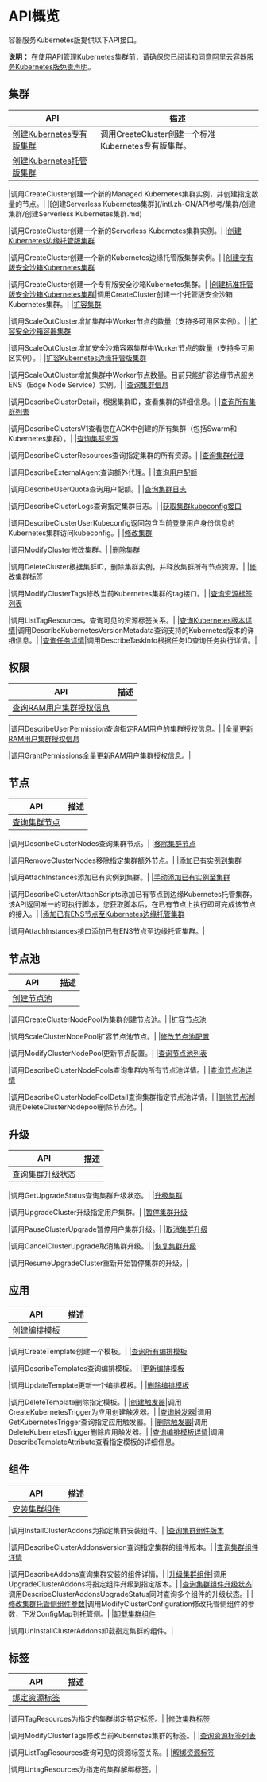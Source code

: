 # API概览

容器服务Kubernetes版提供以下API接口。

**说明：** 在使用API管理Kubernetes集群前，请确保您已阅读和同意[阿里云容器服务Kubernetes版免责声明](/intl.zh-CN/相关协议/阿里云容器服务Kubernetes版免责声明.md)。

## 集群

|API|描述|
|---|--|
|[创建Kubernetes专有版集群](/intl.zh-CN/API参考/集群/创建集群/创建Kubernetes专有版集群.md)|调用CreateCluster创建一个标准Kubernetes专有版集群。|
|[创建Kubernetes托管版集群](/intl.zh-CN/API参考/集群/创建集群/创建Kubernetes托管版集群.md)

|调用CreateCluster创建一个新的Managed Kubernetes集群实例，并创建指定数量的节点。|
|[创建Serverless Kubernetes集群](/intl.zh-CN/API参考/集群/创建集群/创建Serverless Kubernetes集群.md)

|调用CreateCluster创建一个新的Serverless Kubernetes集群实例。|
|[创建Kubernetes边缘托管版集群](/intl.zh-CN/API参考/集群/创建集群/创建Kubernetes边缘托管版集群.md)

|调用CreateCluster创建一个新的Kubernetes边缘托管版集群实例。|
|[创建专有版安全沙箱Kubernetes集群](/intl.zh-CN/API参考/集群/创建集群/创建专有版安全沙箱Kubernetes集群.md)

|调用CreateCluster创建一个专有版安全沙箱Kubernetes集群。|
|[创建标准托管版安全沙箱Kubernetes集群](/intl.zh-CN/API参考/集群/创建集群/创建标准托管版安全沙箱Kubernetes集群.md)|调用CreateCluster创建一个托管版安全沙箱Kubernetes集群。|
|[扩容集群](/intl.zh-CN/API参考/集群/扩容集群/扩容集群.md)

|调用ScaleOutCluster增加集群中Worker节点的数量（支持多可用区实例）。|
|[扩容安全沙箱容器集群](/intl.zh-CN/API参考/集群/扩容集群/扩容安全沙箱容器集群.md)

|调用ScaleOutCluster增加安全沙箱容器集群中Worker节点的数量（支持多可用区实例）。|
|[扩容Kubernetes边缘托管版集群](/intl.zh-CN/API参考/集群/扩容集群/扩容Kubernetes边缘托管版集群.md)

|调用ScaleOutCluster增加集群中Worker节点数量。目前只能扩容边缘节点服务ENS（Edge Node Service）实例。|
|[查询集群信息](/intl.zh-CN/API参考/集群/查询集群信息.md)

|调用DescribeClusterDetail，根据集群ID，查看集群的详细信息。|
|[查询所有集群列表](/intl.zh-CN/API参考/集群/查询所有集群列表.md)

|调用DescribeClustersV1查看您在ACK中创建的所有集群（包括Swarm和Kubernetes集群）。|
|[查询集群资源](/intl.zh-CN/API参考/集群/查询集群资源.md)

|调用DescribeClusterResources查询指定集群的所有资源。|
|[查询集群代理](/intl.zh-CN/API参考/集群/查询集群代理.md)

|调用DescribeExternalAgent查询额外代理。|
|[查询用户配额](/intl.zh-CN/API参考/集群/查询用户配额.md)

|调用DescribeUserQuota查询用户配额。|
|[查询集群日志](/intl.zh-CN/API参考/集群/查询集群日志.md)

|调用DescribeClusterLogs查询指定集群日志。|
|[获取集群kubeconfig接口](/intl.zh-CN/API参考/集群/获取集群kubeconfig接口.md)

|调用DescribeClusterUserKubeconfig返回包含当前登录用户身份信息的Kubernetes集群访问kubeconfig。|
|[修改集群](/intl.zh-CN/API参考/集群/修改集群.md)

|调用ModifyCluster修改集群。|
|[删除集群](/intl.zh-CN/API参考/集群/删除集群.md)

|调用DeleteCluster根据集群ID，删除集群实例，并释放集群所有节点资源。|
|[修改集群标签](/intl.zh-CN/API参考/标签/修改集群标签.md)

|调用ModifyClusterTags修改当前Kubernetes集群的tag接口。|
|[查询资源标签列表](/intl.zh-CN/API参考/标签/查询资源标签列表.md)

|调用ListTagResources，查询可见的资源标签关系。|
|[查询Kubernetes版本详情](/intl.zh-CN/API参考/集群/查询Kubernetes版本详情.md)|调用DescribeKubernetesVersionMetadata查询支持的Kubernetes版本的详细信息。|
|[查询任务详情](/intl.zh-CN/API参考/集群/查询任务详情.md)|调用DescribeTaskInfo根据任务ID查询任务执行详情。|

## 权限

|API|描述|
|---|--|
|[查询RAM用户集群授权信息]()

|调用DescribeUserPermission查询指定RAM用户的集群授权信息。|
|[全量更新RAM用户集群授权信息]()

|调用GrantPermissions全量更新RAM用户集群授权信息。|

## 节点

|API|描述|
|---|--|
|[查询集群节点](/intl.zh-CN/API参考/节点/查询集群节点.md)

|调用DescribeClusterNodes查询集群节点。|
|[移除集群节点](/intl.zh-CN/API参考/节点/移除集群节点.md)

|调用RemoveClusterNodes移除指定集群额外节点。|
|[添加已有实例到集群](/intl.zh-CN/API参考/节点/添加已有实例到集群.md)

|调用AttachInstances添加已有实例到集群。|
|[手动添加已有实例至集群](/intl.zh-CN/API参考/节点/手动添加已有实例至集群.md)

|调用DescribeClusterAttachScripts添加已有节点到边缘Kubernetes托管集群。该API返回唯一的可执行脚本，您获取脚本后，在已有节点上执行即可完成该节点的接入。|
|[添加已有ENS节点至Kubernetes边缘托管集群]()

|调用AttachInstances接口添加已有ENS节点至边缘托管集群。|

## 节点池

|API|描述|
|---|--|
|[创建节点池](/intl.zh-CN/API参考/节点/节点池/创建节点池.md)

|调用CreateClusterNodePool为集群创建节点池。|
|[扩容节点池](/intl.zh-CN/API参考/节点/节点池/扩容节点池.md)

|调用ScaleClusterNodePool扩容节点池节点。|
|[修改节点池配置](/intl.zh-CN/API参考/节点/节点池/修改节点池配置.md)

|调用ModifyClusterNodePool更新节点配置。|
|[查询节点池列表](/intl.zh-CN/API参考/节点/节点池/查询节点池列表.md)

|调用DescribeClusterNodePools查询集群内所有节点池详情。|
|[查询节点池详情](/intl.zh-CN/API参考/节点/节点池/查询节点池详情.md)

|调用DescribeClusterNodePoolDetail查询集群指定节点池详情。|
|[删除节点池](/intl.zh-CN/API参考/节点/节点池/删除节点池.md)|调用DeleteClusterNodepool删除节点池。|

## 升级

|API|描述|
|---|--|
|[查询集群升级状态](/intl.zh-CN/API参考/升级/查询集群升级状态.md)

|调用GetUpgradeStatus查询集群升级状态。|
|[升级集群](/intl.zh-CN/API参考/升级/升级集群.md)

|调用UpgradeCluster升级指定用户集群。|
|[暂停集群升级](/intl.zh-CN/API参考/升级/暂停集群升级.md)

|调用PauseClusterUpgrade暂停用户集群升级。|
|[取消集群升级](/intl.zh-CN/API参考/升级/取消集群升级.md)

|调用CancelClusterUpgrade取消集群升级。|
|[恢复集群升级](/intl.zh-CN/API参考/升级/恢复集群升级.md)

|调用ResumeUpgradeCluster重新开始暂停集群的升级。|

## 应用

|API|描述|
|---|--|
|[创建编排模板](/intl.zh-CN/API参考/应用/创建编排模板.md)

|调用CreateTemplate创建一个模板。|
|[查询所有编排模板](/intl.zh-CN/API参考/应用/查询所有编排模板.md)

|调用DescribeTemplates查询编排模板。|
|[更新编排模板](/intl.zh-CN/API参考/应用/更新编排模板.md)

|调用UpdateTemplate更新一个编排模板。|
|[删除编排模板](/intl.zh-CN/API参考/应用/删除编排模板.md)

|调用DeleteTemplate删除指定模板。|
|[创建触发器](/intl.zh-CN/API参考/应用/创建触发器.md)|调用CreateKubernetesTrigger为应用创建触发器。|
|[查询触发器](/intl.zh-CN/API参考/应用/查询触发器.md)|调用GetKubernetesTrigger查询指定应用触发器。|
|[删除触发器](/intl.zh-CN/API参考/应用/删除触发器.md)|调用DeleteKubernetesTrigger删除应用触发器。|
|[查询编排模板详情](/intl.zh-CN/API参考/应用/查询编排模板详情.md)|调用DescribeTemplateAttribute查看指定模板的详细信息。|

## 组件

|API|描述|
|---|--|
|[安装集群组件](/intl.zh-CN/API参考/组件/安装集群组件.md)

|调用InstallClusterAddons为指定集群安装组件。|
|[查询集群组件版本](/intl.zh-CN/API参考/组件/查询集群组件版本.md)

|调用DescribeClusterAddonsVersion查询指定集群的组件版本。|
|[查询集群组件详情](/intl.zh-CN/API参考/组件/查询集群组件详情.md)

|调用DescribeAddons查询集群安装的组件详情。|
|[升级集群组件](/intl.zh-CN/API参考/组件/升级集群组件.md)|调用UpgradeClusterAddons将指定组件升级到指定版本。|
|[查询集群组件升级状态](/intl.zh-CN/API参考/组件/查询集群组件升级状态.md)|调用DescribeClusterAddonsUpgradeStatus同时查询多个组件的升级状态。|
|[修改集群托管侧组件参数](/intl.zh-CN/API参考/组件/修改集群托管侧组件参数.md)|调用ModifyClusterConfiguration修改托管侧组件的参数，下发ConfigMap到托管侧。|
|[卸载集群组件](/intl.zh-CN/API参考/组件/卸载集群组件.md)

|调用UnInstallClusterAddons卸载指定集群的组件。|

## 标签

|API|描述|
|---|--|
|[绑定资源标签](/intl.zh-CN/API参考/标签/绑定资源标签.md)

|调用TagResources为指定的集群绑定特定标签。|
|[修改集群标签](/intl.zh-CN/API参考/标签/修改集群标签.md)

|调用ModifyClusterTags修改当前Kubernetes集群的标签。|
|[查询资源标签列表](/intl.zh-CN/API参考/标签/查询资源标签列表.md)

|调用ListTagResources查询可见的资源标签关系。|
|[解绑资源标签](/intl.zh-CN/API参考/标签/解绑资源标签.md)

|调用UntagResources为指定的集群解绑标签。|

